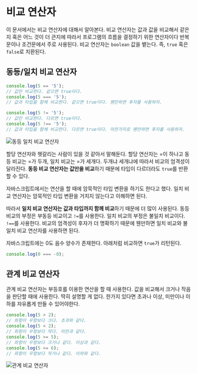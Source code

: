 # 비교 연산자
이 문서에서는 비교 연산자에 대해서 알아본다. 비교 연산자는 값과 값을 비교해서 같은지 혹은 어느 것이 더 큰지에 따라서 프로그램의 흐름을 결정하기 위한 연산자이다 반복문이나 조건문에서 주로 사용된다. 비교 연산자는 `boolean` 값을 뱉는다. 즉, `true` 혹은 `false`로 치환된다.

## 동등/일치 비교 연산자
```js
console.log(5 == '5');
// 값만 비교한다. 같으면 true이다.
console.log(5 === '5');
// 값과 타입을 함께 비교한다. 같으면 true이다. 웬만하면 후자를 사용하자.

console.log(5 != '5');
// 값만 비교한다. 다르면 true이다.
console.log(5 !== '5');
// 값과 타입을 함께 비교한다. 다르면 true이다. 마찬가지로 웬만하면 후자를 사용하자.
```

![동등 일치 비교 연산자](https://drive.google.com/uc?export=view&id=1alq0pbg_Ui0OonXpwYZmM9AuXwchqIPW)

할당 연산자와 헷갈리는 사람이 있을 것 같아서 말해둔다. 할당 연산자는 =이 하나고 동등 비교는 =가 두개, 일치 비교는 =가 세개다. 두개냐 세개냐에 따라서 비교의 엄격성이 달라진다. **동등 비교 연산자는 값만을 비교**하기 때문에 타입이 다르더라도 `true`를 반환할 수 있다.

자바스크립트에서는 연산을 할 때에 암묵적인 타입 변환을 하기도 한다고 했다. 일치 비교 연산자는 암묵적인 타입 변환을 거치지 않는다고 이해하면 된다.

따라서 **일치 비교 연산자는 값과 타입까지 함께 비교**하기 때문에 더 많이 사용된다. 동등 비교의 부정은 부동등 비교이고 `!=`를 사용한다. 일치 비교의 부정은 불일치 비교이다. `!==`를 사용한다. 비교의 엄격성이 후자가 더 명확하기 때문에 웬만하면 일치 비교와 불일치 비교 연산자를 사용하면 된다.

자바스크립트에는 0도 음수 양수가 존재한다. 아래처럼 비교하면 `true`가 리턴된다.

```js
console.log(0 === -0);
```

## 관계 비교 연산자
관계 비교 연산자는 부등호를 이용한 연산을 할 때 사용한다. 값을 비교해서 크거나 작음을 판단할 때에 사용한다. 딱히 설명할 게 없다. 한가지 있다면 초과나 이상, 미만이나 이하를 자유롭게 만들 수 있어야한다.

```js
console.log(5 > 2);
// 좌항이 우항보다 크다. 초과와 같다.
console.log(5 < 2);
// 좌항이 우항보다 작다. 미만과 같다.
console.log(5 >= 5);
// 좌항이 우항보다 크거나 같다. 이상과 같다.
console.log(5 <= 6);
// 좌항이 우항보다 작거나 같다. 이하와 같다.
```

![관계 비교 연산자](https://drive.google.com/uc?export=view&id=1l1Ryt3C2umx_8xJMs1-RPpci230h1iap)